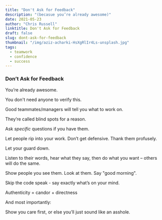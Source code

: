 ```yaml
---
title: "Don't Ask for Feedback"
description: "(becasue you’re already awesome)"
date: 2021-05-23
author: "Chris Russell"
linktitle: Don't Ask for Feedback
draft: false
slug: dont-ask-for-feedback
thumbnail: "/img/aziz-acharki-HsXgRlIr4Ls-unsplash.jpg"
tags:
  - teamwork
  - confidence
  - success
---
```

### Don’t Ask for Feedback
  
You’re already awesome.

You don't need anyone to verify this.

Good teammates/managers will tell you what to work on. 

They’re called blind spots for a reason.

Ask *specific* questions if you have them.

Let people rip into your work. Don’t get defensive. Thank them profusely.

Let your guard down.

Listen to their words, hear what they say, then do what you want – others will do the same.

Show people you see them. Look at them. Say "good morning".

Skip the code speak - say exactly what’s on your mind.

Authenticity = candor + directness

And most importantly:

Show you care first, or else you’ll just sound like an asshole.